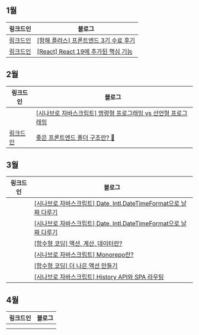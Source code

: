 ## 1월
|링크드인|블로그|
|-----|------|
|[링크드인](https://www.linkedin.com/posts/soyoon-jeong-16536b1a4_%ED%95%AD%ED%95%B4-%ED%94%8C%EB%9F%AC%EC%8A%A4-%ED%94%84%EB%A1%A0%ED%8A%B8%EC%97%94%EB%93%9C-3%EA%B8%B0-%EC%88%98%EB%A3%8C-%ED%9B%84%EA%B8%B0-activity-7283747592457351168-xi4i?utm_source=share&utm_medium=member_desktop)|[[항해 플러스] 프론트엔드 3기 수료 후기](https://soyoondaily.tistory.com/entry/%ED%95%AD%ED%95%B4-%ED%94%8C%EB%9F%AC%EC%8A%A4-%ED%94%84%EB%A1%A0%ED%8A%B8%EC%97%94%EB%93%9C-3%EA%B8%B0-%EC%88%98%EB%A3%8C-%ED%9B%84%EA%B8%B0)|
|[링크드인](https://www.linkedin.com/posts/soyoon-jeong-16536b1a4_react-react-19%EC%97%90-%EC%B6%94%EA%B0%80%EB%90%9C-%ED%95%B5%EC%8B%AC-%EA%B8%B0%EB%8A%A5-activity-7285947357253320705-hwb5?utm_source=share&utm_medium=member_desktop)|[[React] React 19에 추가된 핵심 기능](https://soyoondaily.tistory.com/entry/React-React-19%EC%97%90-%EC%B6%94%EA%B0%80%EB%90%9C-%ED%95%B5%EC%8B%AC-%EA%B8%B0%EB%8A%A5)|


## 2월
|링크드인|블로그|
|-----|------|
||[[시나브로 자바스크립트] 명령형 프로그래밍 vs 선언형 프로그래밍](https://soyoondaily.tistory.com/entry/%EC%8B%9C%EB%82%98%EB%B8%8C%EB%A1%9C-%EC%9E%90%EB%B0%94%EC%8A%A4%ED%81%AC%EB%A6%BD%ED%8A%B8-%EB%AA%85%EB%A0%B9%ED%98%95-%ED%94%84%EB%A1%9C%EA%B7%B8%EB%9E%98%EB%B0%8D-vs-%EC%84%A0%EC%96%B8%ED%98%95-%ED%94%84%EB%A1%9C%EA%B7%B8%EB%9E%98%EB%B0%8D)|
|[링크드인](https://www.linkedin.com/posts/soyoon-jeong-16536b1a4_%EC%A2%8B%EC%9D%80-%ED%94%84%EB%A1%A0%ED%8A%B8%EC%97%94%EB%93%9C-%ED%8F%B4%EB%8D%94-%EA%B5%AC%EC%A1%B0%EB%9E%80-activity-7299061365602664448-pDZo?utm_source=share&utm_medium=member_desktop&rcm=ACoAAC_AVR0BMmOR3hl1e0LWH42vXYo3ps5d3Ns)|[좋은 프론트엔드 폴더 구조란? 🤔](https://soyoondaily.tistory.com/entry/%EC%A2%8B%EC%9D%80-%ED%94%84%EB%A1%A0%ED%8A%B8%EC%97%94%EB%93%9C-%ED%8F%B4%EB%8D%94-%EA%B5%AC%EC%A1%B0%EB%9E%80-%F0%9F%A4%94)|


## 3월
|링크드인|블로그|
|-----|------|
||[[시나브로 자바스크립트] Date, Intl.DateTimeFormat으로 날짜 다루기](https://soyoondaily.tistory.com/entry/%EC%8B%9C%EB%82%98%EB%B8%8C%EB%A1%9C-%EC%9E%90%EB%B0%94%EC%8A%A4%ED%81%AC%EB%A6%BD%ED%8A%B8-Date-IntlDateTimeFormat%EB%A1%9C-%EB%82%A0%EC%A7%9C-%EB%8B%A4%EB%A3%A8%EA%B8%B0)|
||[[시나브로 자바스크립트] Date, Intl.DateTimeFormat으로 날짜 다루기](https://soyoondaily.tistory.com/entry/%EC%8B%9C%EB%82%98%EB%B8%8C%EB%A1%9C-%EC%9E%90%EB%B0%94%EC%8A%A4%ED%81%AC%EB%A6%BD%ED%8A%B8-Date-IntlDateTimeFormat%EB%A1%9C-%EB%82%A0%EC%A7%9C-%EB%8B%A4%EB%A3%A8%EA%B8%B0)|
||[[함수형 코딩] 액션, 계산, 데이터란?](https://soyoondaily.tistory.com/entry/%ED%95%A8%EC%88%98%ED%98%95-%EC%BD%94%EB%94%A9-%EC%95%A1%EC%85%98-%EA%B3%84%EC%82%B0-%EB%8D%B0%EC%9D%B4%ED%84%B0%EB%9E%80)|
||[[시나브로 자바스크립트] Monorepo란?](https://soyoondaily.tistory.com/entry/%EC%8B%9C%EB%82%98%EB%B8%8C%EB%A1%9C-%EC%9E%90%EB%B0%94%EC%8A%A4%ED%81%AC%EB%A6%BD%ED%8A%B8-Monorepo%EB%9E%80)|
||[[함수형 코딩] 더 나은 액션 만들기](https://soyoondaily.tistory.com/entry/%ED%95%A8%EC%88%98%ED%98%95-%EC%BD%94%EB%94%A9-%EB%8D%94-%EB%82%98%EC%9D%80-%EC%95%A1%EC%85%98-%EB%A7%8C%EB%93%A4%EA%B8%B0)|
||[[시나브로 자바스크립트] History API와 SPA 라우팅](https://soyoondaily.tistory.com/entry/%EC%8B%9C%EB%82%98%EB%B8%8C%EB%A1%9C-%EC%9E%90%EB%B0%94%EC%8A%A4%ED%81%AC%EB%A6%BD%ED%8A%B8-History-API%EC%99%80-SPA-%EB%9D%BC%EC%9A%B0%ED%8C%85)|


## 4월
|링크드인|블로그|
|-----|------|
|||
|||
